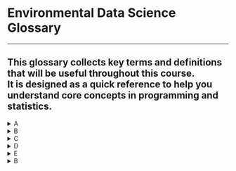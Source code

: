 # Environmental Data Science Glossary
---
This glossary collects key terms and definitions that will be useful throughout this course.  
It is designed as a quick reference to help you understand core concepts in **programming** and **statistics**.
---

<details>

<summary>A</summary>

#### Accuracy
Accuracy is a measure of how often a predictive model correctly predicts the outcome. In a two-class problem, it is defined as the ratio of the number of times a machine learning model correctly recognizes events of the two classes with respect to all events in the dataset.

#### Alternative hypothesis
When trying to understand the effect of an independent variable on a dependent variable, the alternative hypothesis is the claim that there is such an effect. Researchers use a statistical test to weigh evidence for or against the alternative hypothesis.

#### ANOVA
Analysis of variance (ANOVA) is a statistical method used to determine if there are statistically significant differences between the means of three or more independent groups by analyzing the variation within each group compared to the variation between the groups.

#### API
An application programming interface (API) is a software intermediary that allows two software applications to communicate with each other, enabling data exchange.


</details>

<details>

<summary>B</summary>

#### Bar chart
A bar chart is a graphical representation of categorical data using rectangular bars, where the length of each bar corresponds to the value it represents. It is commonly used for displaying category frequency, comparing different categories, or tracking changes in values over time.

#### Bayesian statistics
Bayesian statistics is a branch of statistics that uses probability to represent uncertainty in statistical models and updates these probabilities as new data becomes available. It incorporates prior knowledge or beliefs to refine predictions and decision-making.

</details>


</details>

<details>

<summary>C</summary>

#### 

</details>


</details>

<details>

<summary>D</summary>

#### 

</details>

</details>

<details>

<summary>E</summary>

#### 

</details>
</details>

<details>

<summary>B</summary>

#### 

</details>
